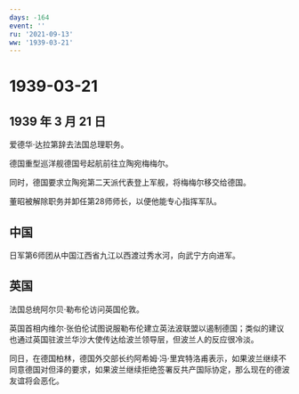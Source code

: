```yaml
---
days: -164
event: ''
ru: '2021-09-13'
ww: '1939-03-21'
---
```


# 1939-03-21

## 1939 年 3 月 21 日

爱德华·达拉第辞去法国总理职务。

德国重型巡洋舰德国号起航前往立陶宛梅梅尔。

同时，德国要求立陶宛第二天派代表登上军舰，将梅梅尔移交给德国。

董昭被解除职务并卸任第28师师长，以便他能专心指挥军队。

## 中国

日军第6师团从中国江西省九江以西渡过秀水河，向武宁方向进军。

## 英国

法国总统阿尔贝·勒布伦访问英国伦敦。

英国首相内维尔·张伯伦试图说服勒布伦建立英法波联盟以遏制德国；类似的建议也通过英国驻波兰华沙大使传达给波兰领导层，但波兰人的反应很冷淡。

同日，在德国柏林，德国外交部长约阿希姆·冯·里宾特洛甫表示，如果波兰继续不同意德国对但泽的要求，如果波兰继续拒绝签署反共产国际协定，那么现在的德波友谊将会恶化。